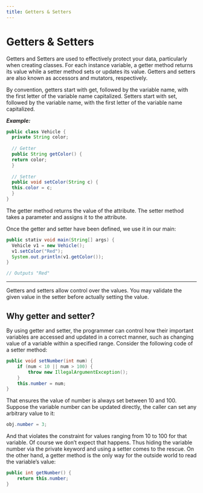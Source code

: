 ```yaml
---
title: Getters & Setters
---
```


# Getters & Setters
Getters and Setters are used to effectively protect your data, particularly when creating classes. For each instance variable, a getter method returns its value while a setter method sets or updates its value. Getters and setters are also known as accessors and mutators, respectively.

By convention, getters start with get, followed by the variable name, with the first letter of the variable name capitalized. Setters start with set, followed by the variable name, with the first letter of the variable name capitalized.

***Example:***
```java
public class Vehicle {
  private String color;
  
  // Getter
  public String getColor() {
  return color;
  }
  
  // Setter
  public void setColor(String c) {
  this.color = c;
  }
}
```
The getter method returns the value of the attribute.
The setter method takes a parameter and assigns it to the attribute.

Once the getter and setter have been defined, we use it in our main:
```java
public stativ void main(String[] args) {
  Vehicle v1 = new Vehicle();
  v1.setColor("Red");
  System.out.println(v1.getColor());
}

// Outputs "Red"
```
****************
Getters and setters allow control over the values.  You may validate the given value in the setter before actually setting the value.


## Why getter and setter?

By using getter and setter, the programmer can control how their important variables are accessed and updated in a correct manner, such as changing value of a variable within a specified range. Consider the following code of a setter method:
```java
public void setNumber(int num) {
    if (num < 10 || num > 100) {
        throw new IllegalArgumentException();
    }
    this.number = num;
}
```
That ensures the value of number is always set between 10 and 100.  Suppose the variable number can be updated directly, the caller can set any arbitrary value to it:
```java
obj.number = 3;
```

And that violates the constraint for values ranging from 10 to 100 for that variable. Of course we don’t expect that happens. Thus hiding the variable number via the private keyword and using a setter comes to the rescue.
On the other hand, a getter method is the only way for the outside world to read the variable’s value:
```java
public int getNumber() {
    return this.number;
}
```
